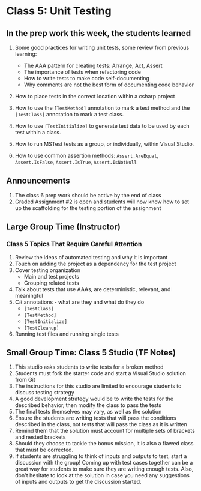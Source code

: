 # Class 5: Unit Testing

## In the prep work this week, the students learned

1. Some good practices for writing unit tests, some review from previous learning:

   * The AAA pattern for creating tests: Arrange, Act, Assert
   * The importance of tests when refactoring code
   * How to write tests to make code self-documenting
   * Why comments are not the best form of documenting code behavior

1. How to place tests in the correct location within a csharp project
1. How to use the ``[TestMethod]`` annotation to mark a test method and the ``[TestClass]`` annotation to mark a test class.
1. How to use ``[TestInitialize]`` to generate test data to be used by each test within a class.
1. How to run MSTest tests as a group, or individually, within Visual Studio.
1. How to use common assertion methods: ``Assert.AreEqual``, ``Assert.IsFalse``, ``Assert.IsTrue``, ``Assert.IsNotNull``

## Announcements

1. The class 6 prep work should be active by the end of class
1. Graded Assignment #2 is open and students will now know how to set up the
   scaffolding for the testing portion of the assignment

## Large Group Time (Instructor)

### Class 5 Topics That Require Careful Attention

1. Review the ideas of automated testing and why it is important
1. Touch on adding the project as a dependency for the test project
1. Cover testing organization
   * Main and test projects
   * Grouping related tests
1. Talk about tests that use AAAs, are deterministic, relevant, and meaningful
1. C# annotations - what are they and what do they do
   * ``[TestClass]``
   * ``[TestMethod]``
   * ``[TestInitialize]``
   * ``[TestCleanup]``
1. Running test files and running single tests

## Small Group Time: Class 5 Studio (TF Notes)

1. This studio asks students to write tests for a broken method
1. Students must fork the starter code and start a Visual Studio solution from Git
1. The instructions for this studio are limited to encourage students to discuss
   testing strategy
1. A good development strategy would be to write the tests for the described behavior, then modify the class to pass the tests
1. The final tests themselves may vary, as well as the solution
1. Ensure the students are writing tests that will pass the conditions described
   in the class, not tests that will pass the class as it is written
1. Remind them that the solution must account for multiple sets of brackets and
   nested brackets
1. Should they choose to tackle the bonus mission, it is also a flawed class that
   must be corrected.
1. If students are struggling to think of inputs and outputs to test, start a discussion with the group! Coming up with test cases together can be a great way for students to make sure they are writing enough tests. Also, don't hesitate to look at the solution in case you need any suggestions of inputs and outputs to get the discussion started.
